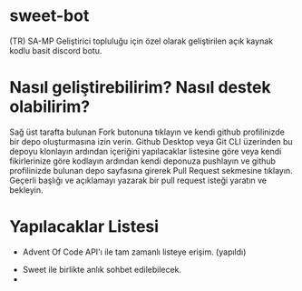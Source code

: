 # sweet-bot
(TR) SA-MP Geliştirici topluluğu için özel olarak geliştirilen açık kaynak kodlu basit discord botu.

# Nasıl geliştirebilirim? Nasıl destek olabilirim?

Sağ üst tarafta bulunan Fork butonuna tıklayın ve kendi github profilinizde bir depo oluşturmasına izin verin. Github Desktop veya Git CLI üzerinden bu depoyu klonlayın ardından içeriğini yapılacaklar listesine göre veya kendi fikirlerinize göre kodlayın ardından kendi deponuza pushlayın ve github profilinizde bulunan depo sayfasına girerek Pull Request sekmesine tıklayın. Geçerli başlığı ve açıklamayı yazarak bir pull request isteği yaratın ve bekleyin.

# Yapılacaklar Listesi
+ Advent Of Code API'ı ile tam zamanlı listeye erişim. (yapıldı)
- Sweet ile birlikte anlık sohbet edilebilecek.
-
